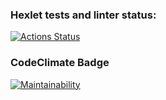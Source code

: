 ### Hexlet tests and linter status:
[![Actions Status](https://github.com/AdelVa/frontend-project-46/actions/workflows/hexlet-check.yml/badge.svg)](https://github.com/AdelVa/frontend-project-46/actions)
### CodeClimate Badge
[![Maintainability](https://api.codeclimate.com/v1/badges/2198f052ac9a081866ce/maintainability)](https://codeclimate.com/github/AdelVa/frontend-project-46/maintainability)
